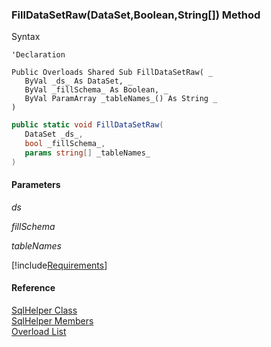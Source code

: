 ﻿### FillDataSetRaw(DataSet,Boolean,String\[\]) Method

Syntax

```vbnet
'Declaration

Public Overloads Shared Sub FillDataSetRaw( _
   ByVal _ds_ As DataSet, _
   ByVal _fillSchema_ As Boolean, _
   ByVal ParamArray _tableNames_() As String _
) 
```

```csharp
public static void FillDataSetRaw( 
   DataSet _ds_,
   bool _fillSchema_,
   params string[] _tableNames_
)
```

#### Parameters

_ds_

_fillSchema_

_tableNames_

[!include[Requirements](../partials/requirements.md)]

#### Reference

[SqlHelper Class](FChoice.Common~FChoice.Common.Data.SqlHelper.md)  
[SqlHelper Members](FChoice.Common~FChoice.Common.Data.SqlHelper_members.md)  
[Overload List](FChoice.Common~FChoice.Common.Data.SqlHelper~FillDataSetRaw.md)
